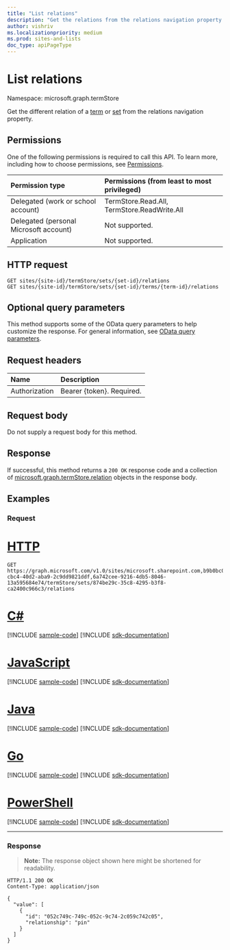 ```yaml
---
title: "List relations"
description: "Get the relations from the relations navigation property."
author: vishriv
ms.localizationpriority: medium
ms.prod: sites-and-lists
doc_type: apiPageType
---
```


# List relations
Namespace: microsoft.graph.termStore

Get the different relation of a [term] or [set] from the relations navigation property.

## Permissions
One of the following permissions is required to call this API. To learn more, including how to choose permissions, see [Permissions](/graph/permissions-reference).

|Permission type|Permissions (from least to most privileged)|
|:---|:---|
|Delegated (work or school account) |TermStore.Read.All, TermStore.ReadWrite.All |
|Delegated (personal Microsoft account) | Not supported.    |
|Application | Not supported. |


## HTTP request

<!-- {
  "blockType": "ignored"
}
-->
``` http
GET sites/{site-id}/termStore/sets/{set-id}/relations
GET sites/{site-id}/termStore/sets/{set-id}/terms/{term-id}/relations
```

## Optional query parameters
This method supports some of the OData query parameters to help customize the response. For general information, see [OData query parameters](/graph/query-parameters).

## Request headers
|Name|Description|
|:---|:---|
|Authorization|Bearer {token}. Required.|

## Request body
Do not supply a request body for this method.

## Response

If successful, this method returns a `200 OK` response code and a collection of [microsoft.graph.termStore.relation](../resources/termstore-relation.md) objects in the response body.

## Examples

### Request


# [HTTP](#tab/http)
<!-- {
  "blockType": "request",
  "name": "get_relation"
}-->

``` http
GET https://graph.microsoft.com/v1.0/sites/microsoft.sharepoint.com,b9b0bc03-cbc4-40d2-aba9-2c9dd9821ddf,6a742cee-9216-4db5-8046-13a595684e74/termStore/sets/874be29c-35c8-4295-b3f8-ca2400c966c3/relations
```

# [C#](#tab/csharp)
[!INCLUDE [sample-code](../includes/snippets/csharp/get-relation-csharp-snippets.md)]
[!INCLUDE [sdk-documentation](../includes/snippets/snippets-sdk-documentation-link.md)]

# [JavaScript](#tab/javascript)
[!INCLUDE [sample-code](../includes/snippets/javascript/get-relation-javascript-snippets.md)]
[!INCLUDE [sdk-documentation](../includes/snippets/snippets-sdk-documentation-link.md)]

# [Java](#tab/java)
[!INCLUDE [sample-code](../includes/snippets/java/get-relation-java-snippets.md)]
[!INCLUDE [sdk-documentation](../includes/snippets/snippets-sdk-documentation-link.md)]

# [Go](#tab/go)
[!INCLUDE [sample-code](../includes/snippets/go/get-relation-go-snippets.md)]
[!INCLUDE [sdk-documentation](../includes/snippets/snippets-sdk-documentation-link.md)]

# [PowerShell](#tab/powershell)
[!INCLUDE [sample-code](../includes/snippets/powershell/get-relation-powershell-snippets.md)]
[!INCLUDE [sdk-documentation](../includes/snippets/snippets-sdk-documentation-link.md)]

---


### Response
>**Note:** The response object shown here might be shortened for readability.
<!-- {
  "blockType": "response",
  "truncated": true,
  "@odata.type": "microsoft.graph.termStore.relation",
  "isCollection": true
}-->

``` http
HTTP/1.1 200 OK
Content-Type: application/json

{
  "value": [
    {
      "id": "052c749c-749c-052c-9c74-2c059c742c05",
      "relationship": "pin"
    }
  ]
}
```


[set]: ../resources/termstore-set.md
[term]: ../resources/termstore-term.md
[microsoft.graph.termStore.relation]: ../resources/termstore-relation.md


<!--
{
  "type": "#page.annotation",
  "description": "Create a pinned term entity in termStore",
  "keywords": "term,termStore",
  "section": "documentation",
  "tocPath": "termStore/term list relations",
  "suppressions": [
  ]
}
-->


